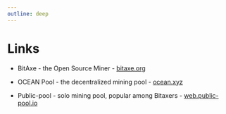 ```yaml
---
outline: deep
---
```


# Links

- BitAxe - the Open Source Miner - [bitaxe.org](https://bitaxe.org/)

- OCEAN Pool - the decentralized mining pool - [ocean.xyz](https://ocean.xyz/)

- Public-pool - solo mining pool, popular among Bitaxers - [web.public-pool.io](https://web.public-pool.io/)
